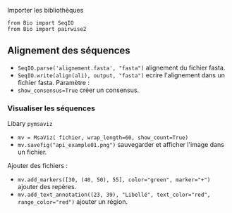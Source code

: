 Importer les bibliothèques
```
from Bio import SeqIO
from Bio import pairwise2
```

## Alignement des séquences

* `SeqIO.parse('alignement.fasta', "fasta")` alignement du fichier fasta.
* `SeqIO.write(align(ali), output, "fasta")` ecrire l'alignement dans un fichier fasta.
Paramètre :
* `show_consensus=True` créer un consensus.

### Visualiser les séquences

Libary `pymsaviz`

* `mv = MsaViz( fichier, wrap_length=60, show_count=True)`
* `mv.savefig("api_example01.png")` sauvegarder et afficher l'image dans un fichier.

Ajouter des fichiers :
* `mv.add_markers([30, (40, 50), 55], color="green", marker="+")` ajouter des repères.
* `mv.add_text_annotation((23, 39), "Libellé", text_color="red", range_color="red")` ajouter un région.
